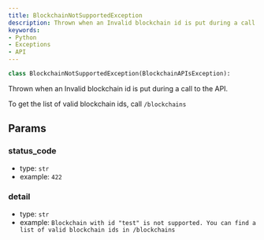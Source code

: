 ```yaml
---
title: BlockchainNotSupportedException
description: Thrown when an Invalid blockchain id is put during a call to the API.
keywords:
- Python
- Exceptions
- API
---
```


```python
class BlockchainNotSupportedException(BlockchainAPIsException):
```

Thrown when an Invalid blockchain id is put during a call to the API.

To get the list of valid blockchain ids, call `/blockchains`

## Params

### status_code

- type: `str`
- example: `422`

### detail

- type: `str`
- example: `Blockchain with id "test" is not supported. You can find a list of valid blockchain ids in /blockchains`
